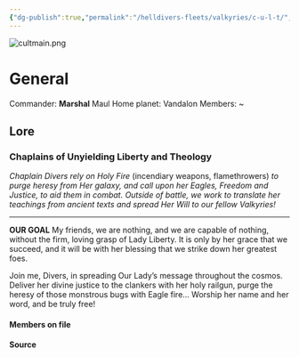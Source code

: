 ```yaml
---
{"dg-publish":true,"permalink":"/helldivers-fleets/valkyries/c-u-l-t/","noteIcon":"","created":"2024-03-22T23:55:27.808+01:00","updated":"2024-03-23T23:27:17.790+01:00"}
---
```


![cultmain.png](/img/user/Images/cultmain.png)
# General
Commander: **Marshal** Maul
Home planet: Vandalon
Members: ~


## Lore

### Chaplains of Unyielding Liberty and Theology

_Chaplain Divers rely on Holy Fire_ (incendiary weapons, flamethrowers) _to purge heresy from Her galaxy, and call upon her Eagles, Freedom and Justice, to aid them in combat. Outside of battle, we work to translate her teachings from ancient texts and spread Her Will to our fellow Valkyries!_ 
- - - -
**OUR GOAL** My friends, we are nothing, and we are capable of nothing, without the firm, loving grasp of Lady Liberty. It is only by her grace that we succeed, and it will be with her blessing that we strike down her greatest foes. 

Join me, Divers, in spreading Our Lady’s message throughout the cosmos. Deliver her divine justice to the clankers with her holy railgun, purge the heresy of those monstrous bugs with Eagle fire… Worship her name and her word, and be truly free!

#### Members on file

#### Source
